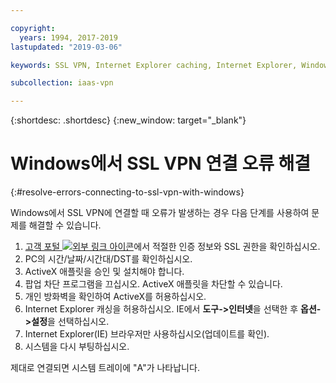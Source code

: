 ```yaml
---

copyright:
  years: 1994, 2017-2019
lastupdated: "2019-03-06"

keywords: SSL VPN, Internet Explorer caching, Internet Explorer, Windows

subcollection: iaas-vpn

---
```


{:shortdesc: .shortdesc}
{:new_window: target="_blank"}

# Windows에서 SSL VPN 연결 오류 해결
{:#resolve-errors-connecting-to-ssl-vpn-with-windows}

Windows에서 SSL VPN에 연결할 때 오류가 발생하는 경우 다음 단계를 사용하여 문제를 해결할 수 있습니다.

1. [고객 포털 ![외부 링크 아이콘](../../icons/launch-glyph.svg "외부 링크 아이콘")](https://control.softlayer.com/)에서 적절한 인증 정보와 SSL 권한을 확인하십시오.
2. PC의 시간/날짜/시간대/DST를 확인하십시오.
3. ActiveX 애플릿을 승인 및 설치해야 합니다.
4. 팝업 차단 프로그램을 끄십시오. ActiveX 애플릿을 차단할 수 있습니다.
5. 개인 방화벽을 확인하여 ActiveX를 허용하십시오.
6. Internet Explorer 캐싱을 허용하십시오. IE에서 **도구->인터넷**을 선택한 후 **옵션->설정**을 선택하십시오.
7. Internet Explorer(IE) 브라우저만 사용하십시오(업데이트를 확인).
8. 시스템을 다시 부팅하십시오.

제대로 연결되면 시스템 트레이에 "A"가 나타납니다.
